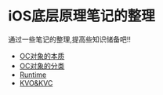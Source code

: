 # iOS底层原理笔记的整理

通过一些笔记的整理,提高些知识储备吧!!

* [OC对象的本质](OC对象的本质.md)
* [OC对象的分类](OC对象的分类.md)
* [Runtime](Runtime.md)
* [KVO&KVC](KVO&KVC.md)
